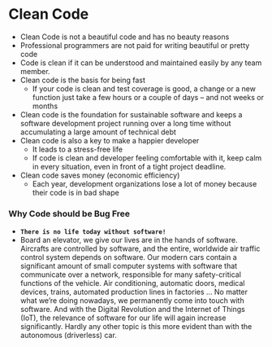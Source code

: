 # Clean Code
- Clean Code is not  a beautiful code and has no beauty reasons
- Professional programmers are not paid for writing beautiful or pretty
code
- Code is clean if it can be understood and maintained easily by any team member.
- Clean code is the basis for being fast
	- If your code is clean and test coverage is good, a change or a new
function just take a few hours or a couple of days – and not weeks or months
- Clean code is the foundation for sustainable software and keeps a software development project running over a long time without accumulating a large amount of technical debt
- Clean code is also a key to make a happier developer
	- It leads to a stress-free life
	- If code is clean and developer feeling comfortable with it,  keep calm in every situation, even in front of a tight project deadline.
- Clean code saves money (economic efficiency)
	- Each year, development organizations lose a lot of money because
their code is in bad shape

### Why Code should be Bug Free 
- **`There is no life today without software!`**
- Board an elevator, we give our lives are in the hands of software. Aircrafts are controlled by
software, and the entire, worldwide air traffic control system depends on software. Our modern cars contain
a significant amount of small computer systems with software that communicate over a network, responsible
for many safety-critical functions of the vehicle. Air conditioning, automatic doors, medical devices, trains,
automated production lines in factories … No matter what we’re doing nowadays, we permanently come
into touch with software. And with the Digital Revolution and the Internet of Things (IoT), the relevance of
software for our life will again increase significantly. Hardly any other topic is this more evident than with
the autonomous (driverless) car.
<!--stackedit_data:
eyJoaXN0b3J5IjpbMTkwOTYzMDA0NywtMTUxNzQ3MDY2M119
-->